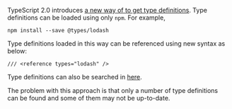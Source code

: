 TypeScript 2.0 introduces [a new way of to get type definitions](https://blogs.msdn.microsoft.com/typescript/2016/06/15/the-future-of-declaration-files/). Type definitions can be loaded using only `npm`. For example,

```
npm install --save @types/lodash
```

Type definitions loaded in this way can be referenced using new syntax as below:

```
/// <reference types="lodash" />
```

Type definitions can also be searched in [here](http://microsoft.github.io/TypeSearch/).

The problem with this approach is that only a number of type definitions can be found and some of them may not be up-to-date.
